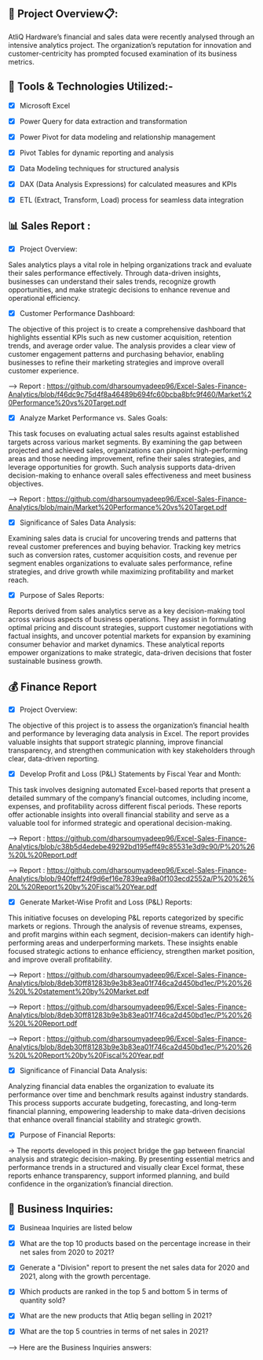 ## 🔎 Project Overview📋:

AtliQ Hardware’s financial and sales data were recently analysed through an intensive analytics project. The organization’s reputation for innovation and customer-centricity has prompted focused examination of its business metrics.

## 🧰 Tools & Technologies Utilized:-

- [x] Microsoft Excel 

- [x] Power Query for data extraction and transformation

- [x] Power Pivot for data modeling and relationship management

- [x] Pivot Tables for dynamic reporting and analysis

- [x] Data Modeling techniques for structured analysis

- [x] DAX (Data Analysis Expressions) for calculated measures and KPIs

- [x] ETL (Extract, Transform, Load) process for seamless data integration


## 📊 Sales Report :

- [x] Project Overview:
      
Sales analytics plays a vital role in helping organizations track and evaluate their sales performance effectively. Through data-driven insights, businesses can understand their sales trends, recognize growth opportunities, and make strategic decisions to enhance revenue and operational efficiency.


- [x] Customer Performance Dashboard:
      
 The objective of this project is to create a comprehensive dashboard that highlights essential KPIs such as new customer acquisition, retention trends, and average order value. The analysis provides a clear view of customer engagement patterns and purchasing behavior, enabling businesses to refine their marketing strategies and improve overall customer experience.

--> Report : https://github.com/dharsoumyadeep96/Excel-Sales-Finance-Analytics/blob/f46dc9c75d4f8a46489b694fc60bcba8bfc9f460/Market%20Performance%20vs%20Target.pdf



- [x]  Analyze Market Performance vs. Sales Goals:
  
 This task focuses on evaluating actual sales results against established targets across various market segments. By examining the gap between projected and achieved sales, organizations can pinpoint high-performing areas and those needing improvement, refine their sales strategies, and leverage opportunities for growth. Such analysis supports data-driven decision-making to enhance overall sales effectiveness and meet business objectives.

 --> Report : https://github.com/dharsoumyadeep96/Excel-Sales-Finance-Analytics/blob/main/Market%20Performance%20vs%20Target.pdf


- [x] Significance of Sales Data Analysis:

 Examining sales data is crucial for uncovering trends and patterns that reveal customer preferences and buying behavior. Tracking key metrics such as conversion rates, customer acquisition costs, and revenue per segment enables organizations to evaluate sales performance, refine strategies, and drive growth while maximizing profitability and market reach.


- [x] Purpose of Sales Reports:

 Reports derived from sales analytics serve as a key decision-making tool across various aspects of business operations. They assist in formulating optimal pricing and discount strategies, support customer negotiations with factual insights, and uncover potential markets for expansion by examining consumer behavior and market dynamics. These analytical reports empower organizations to make strategic, data-driven decisions that foster sustainable business growth.


## 💰 Finance Report

- [x] Project Overview:

 The objective of this project is to assess the organization’s financial health and performance by leveraging data analysis in Excel. The report provides valuable insights that support strategic planning, improve financial transparency, and strengthen communication with key stakeholders through clear, data-driven reporting.

 - [x] Develop Profit and Loss (P&L) Statements by Fiscal Year and Month:

  This task involves designing automated Excel-based reports that present a detailed summary of the company’s financial outcomes, including income, expenses, and profitability across different fiscal periods. These reports offer actionable insights into overall financial stability and serve as a valuable tool for informed strategic and operational decision-making.

   --> Report : https://github.com/dharsoumyadeep96/Excel-Sales-Finance-Analytics/blob/c38b5d4edebe49292bd195eff49c85531e3d9c90/P%20%26%20L%20Report.pdf
   
   --> Report : https://github.com/dharsoumyadeep96/Excel-Sales-Finance-Analytics/blob/940feff24f9d6ef16e7839ea98a0f103ecd2552a/P%20%26%20L%20Report%20by%20Fiscal%20Year.pdf

   - [x] Generate Market-Wise Profit and Loss (P&L) Reports:

 This initiative focuses on developing P&L reports categorized by specific markets or regions. Through the analysis of revenue streams, expenses, and profit margins within each segment, decision-makers can identify high-performing areas and underperforming markets. These insights enable focused strategic actions to enhance efficiency, strengthen market position, and improve overall profitability.

   --> Report : https://github.com/dharsoumyadeep96/Excel-Sales-Finance-Analytics/blob/8deb30ff81283b9e3b83ea01f746ca2d450bd1ec/P%20%26%20L%20statement%20by%20Market.pdf

   --> Report : https://github.com/dharsoumyadeep96/Excel-Sales-Finance-Analytics/blob/8deb30ff81283b9e3b83ea01f746ca2d450bd1ec/P%20%26%20L%20Report.pdf

   --> Report : https://github.com/dharsoumyadeep96/Excel-Sales-Finance-Analytics/blob/8deb30ff81283b9e3b83ea01f746ca2d450bd1ec/P%20%26%20L%20Report%20by%20Fiscal%20Year.pdf


   - [x]  Significance of Financial Data Analysis:

Analyzing financial data enables the organization to evaluate its performance over time and benchmark results against industry standards. This process supports accurate budgeting, forecasting, and long-term financial planning, empowering leadership to make data-driven decisions that enhance overall financial stability and strategic growth.

   - [x]  Purpose of Financial Reports:

→ The reports developed in this project bridge the gap between financial analysis and strategic decision-making. By presenting essential metrics and performance trends in a structured and visually clear Excel format, these reports enhance transparency, support informed planning, and build confidence in the organization’s financial direction.

## 💼 Business Inquiries:
  - [x]  Busineaa Inquiries are listed below

  - [x] What are the top 10 products based on the percentage increase in their net sales from 2020 to 2021?
  
  - [x] Generate a "Division" report to present the net sales data for 2020 and 2021, along with the growth percentage.
  
  - [x] Which products are ranked in the top 5 and bottom 5 in terms of quantity sold?
  
  - [x] What are the new products that Atliq began selling in 2021?
 
  - [x] What are the top 5 countries in terms of net sales in 2021?

 --> Here are the Business Inquiries answers:       

   
